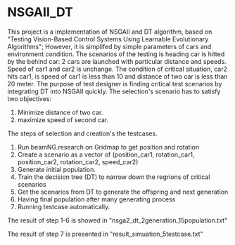# NSGAII_DT
This project is a implementation of NSGAII and DT algorithm, based on "Testing Vision-Based Control Systems Using Learnable
Evolutionary Algorithms"; However, it is simplifed by simple parameters of cars and environment condition.
The scenarios of the testing is heading car is hitted by the behind car: 2 cars are launched with particular distance and speeds. Speed of car1 and car2 is unchange. The condition of critical situation, car2 hits car1, is speed of car1 is less than 10 and distance of two car is less than 20 meter.
The purpose of test designer is finding critical test scenarios by integrating DT into NSGAII quickly.
The selection's scenario has to satisfy two objectives:
  1. Minimize distance of two car.
  2. maximize speed of second car. 
  
The steps of selection and creation's the testcases.
1. Run beamNG.research on Gridmap to get position and rotation 
2. Create a scenario as a vector of (position_car1, rotation_car1, position_car2, rotation_car2, speed_car2)
3. Generate initial population.
4. Train the decision tree (DT) to narrow down the regrions of critical scenarios
5. Get the scenarios from DT to generate the offspring and next generation
6. Having final population after many generating process
7. Running testcase automatically.

The result of step 1-6 is showed in "nsga2_dt_2generation_15population.txt"

The result of step 7 is presented in "result_simuation_5testcase.txt"
